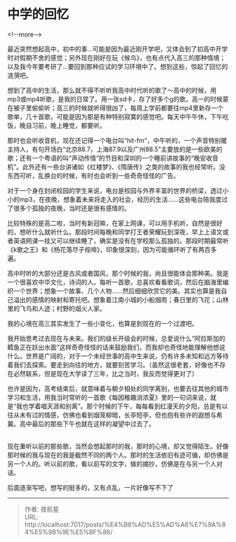 # 中学的回忆


&lt;!--more--&gt;

最近突然想起高中，初中的事…可能是因为最近刚开学吧，又体会到了初高中开学时对假期不舍的感觉；另外现在刚好在玩《候鸟》，也有点代入高三的那种情境；以及我今年要考研了…要回到那种应试的学习环境中了。想到这些，惊起了回忆的涟漪吧。  

想到了高中的生活，那么就不得不听听我高中时代听的歌了～高中的时候，用mp3或mp4听歌，是我的日常了。用一张sd卡，存了好多个g的歌。高一的时候蒙在被子里偷偷听；高三的时候就听得很凶了，每周上学前都要往mp4里新存一个歌单，几十首歌，可能是因为那是有种特别寂寞的感觉吧。每天中午午休，下午吃饭，晚自习前，晚上睡觉，都要听。  

那时也会听收音机，现在还记得一个电台叫“hit-fm”，中午听的，一个声音特别暖主持人，有句开场白“北京88.7，上海87.9以及广州88.5”主要放的是一些欧美的歌；还有一个粤语的叫“声动传情”的节目和深圳的一个睡前讲故事的“晚安收音机”。此外还有一些台讲诸如《红楼梦》、《隋唐传》之类的故事的我也经常听。没东西可听，乱换台的时候，有时也会听到一些奇奇怪怪的广告。   

对于一个身在封闭校园的学生来说，电台是校园与外界丰富的世界的桥梁，透过小小的mp3，在夜晚，想象着未来将走入的社会，经历的生活……这些电台陪我度过了很多个孤独的夜晚，当时还是很有感情的。   

比较特殊的是高二啦，当时有新冠嘛，在家上网课，可以用手机听，自然是很好的，想听什么就听什么。那段时间每晚和同学打王者荣耀玩到深夜，早上上语文或者英语网课一挂又可以继续睡了，确实是没有在学校那么孤独的。那段时期最常听《k歌之王》和《杨花落尽子规啼》，印象很深刻，因为可能循环听了有两百多遍。  

高中时听的大部分还是古风或者国风，那个时候的我，尚且很能体会那种美。我是一个很喜欢中华文化，诗词的人。每听一首歌，总喜欢看看歌词，然后在脑海里编织一个世界；想象一个故事、几个人物……然后细细欣赏它的美。其实也算是我自己溢出的感情的映射和寄托吧。想象着江南小城的小船烟雨；春日里的飞花；山林里的飞鸟和人迹；村野的烟火人家。  

我的心境在高三其实发生了一些小变化，也算是到现在的一个过渡吧。       

我开始思考过去现在与未来。我们的级长开级会的时候，总爱说什么“阿拉斯加的鳕鱼正在跃出水面”这样奇奇怪怪的话来鼓励我们，而我却也奇怪地能理解他想说什么。世界是广阔的，对于一个未经世事的高中生来说，仍有许多未知和远方等待着我们去探索。要走到向往的地方，就要刻苦学习。（虽然这很老套，好像也不存在必然联系，但是现在大学读了三年，比之当时，我反而觉得更对了）           

也许是因为，高考结束后，就意味着与朝夕相处的同学离别，也要去往其他的城市学习和生活，用我当时常听的一首歌《每因稚趣消浓夏》里的一句词来说，就是“我也学着唱天涯和别离”。那个时候的下午，每每看到红漫天的夕阳，总是有以往从未有过的情感，仿佛也看到烟笼柳暗，长亭短亭，但也抱有些许的遐想与希冀。高中最后的那些下午也就在这样的凝望中过去了。                
​       

现在重听以前的那些歌，当然会想起那时的我，那时的心境，却又觉得陌生。好像那时候的我与现在的我是截然不同的两个人。那时的生活依旧有迹可循，却仿佛是另一个人的。听以前的歌，看以前写的文字，做的摘抄，仿佛是在与另一个人对话。        


   



后面逐渐写吧，想写的挺多的，又有点乱，一片好像写不下了


---

> 作者: 夜航星  
> URL: http://localhost:7017/posts/%E4%B8%AD%E5%AD%A6%E7%9A%84%E5%9B%9E%E5%BF%86/  

